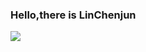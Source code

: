 ### Hello,there is LinChenjun
![](https://github-readme-stats.vercel.app/api?username=LinChenjun2008)
